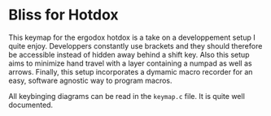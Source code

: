 # Bliss for Hotdox

This keymap for the ergodox hotdox is a take on a developpement setup I quite
enjoy. Developpers constantly use brackets and they should therefore be
accessible instead of hidden away behind a shift key. Also this setup aims to minimize hand travel with a layer containing a numpad as well as arrows. Finally,
this setup incorporates a dymamic macro recorder for an easy, software agnostic way to program macros.

All keybinging diagrams can be read in the `keymap.c` file. It is quite well documented.
